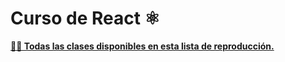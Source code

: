 # Curso de React ⚛️


**[👨‍🏫 Todas las clases disponibles en esta lista de reproducción.](https://youtube.com/playlist?list=PLV8x_i1fqBw0B008sQn79YxCjkHJU84pC)**
